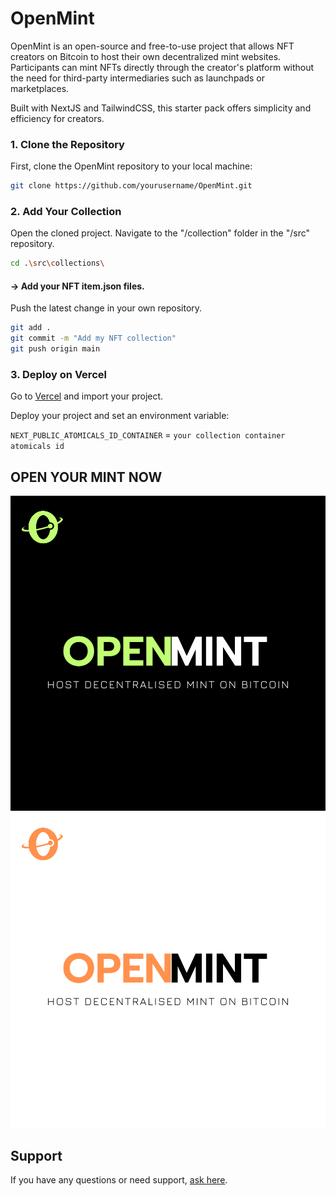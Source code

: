 
# OpenMint

OpenMint is an open-source and free-to-use project that allows NFT creators on Bitcoin to host their own decentralized mint websites.
Participants can mint NFTs directly through the creator's platform without the need for third-party intermediaries such as launchpads or marketplaces.

Built with NextJS and TailwindCSS, this starter pack offers simplicity and efficiency for creators.

### 1. Clone the Repository

First, clone the OpenMint repository to your local machine:

```bash
git clone https://github.com/yourusername/OpenMint.git
```
    

### 2. Add Your Collection

Open the cloned project. Navigate to the "/collection" folder in the "/src" repository.
```bash
cd .\src\collections\
```
#### -> Add your NFT item.json files.

Push the latest change in your own repository.
```bash
git add .
git commit -m "Add my NFT collection"
git push origin main
```

### 3. Deploy on Vercel

Go to [Vercel](https://vercel.com) and import your project.

Deploy your project and set an environment variable:

`NEXT_PUBLIC_ATOMICALS_ID_CONTAINER` = 
`your collection container atomicals id`



## OPEN YOUR MINT NOW

![App Screenshot](/public/6.png)
![App Screenshot](/public/7.png)


## Support

If you have any questions or need support, [ask here](https://t.me/AtomicalsCommunity).